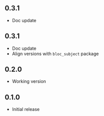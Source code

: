 ## 0.3.1

- Doc update

## 0.3.1

- Doc update
- Align versions with `bloc_subject` package

## 0.2.0

- Working version

## 0.1.0

- Initial release
